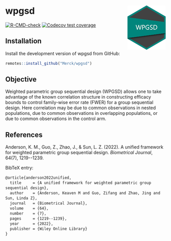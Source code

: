 # wpgsd <img src="man/figures/logo.png" align="right" width="120" />

<!-- badges: start -->
[![R-CMD-check](https://github.com/Merck/wpgsd/actions/workflows/R-CMD-check.yaml/badge.svg)](https://github.com/Merck/wpgsd/actions/workflows/R-CMD-check.yaml)
[![Codecov test coverage](https://codecov.io/gh/Merck/wpgsd/branch/main/graph/badge.svg)](https://app.codecov.io/gh/Merck/wpgsd?branch=main)
<!-- badges: end -->

## Installation

Install the development version of wpgsd from GitHub:

```r
remotes::install_github("Merck/wpgsd")
```

## Objective

Weighted parametric group sequential design (WPGSD) allows one to take advantage
of the known correlation structure in constructing efficacy bounds to control
family-wise error rate (FWER) for a group sequential design. Here correlation
may be due to common observations in nested populations, due to common
observations in overlapping populations, or due to common observations
in the control arm.

## References

Anderson, K. M., Guo, Z., Zhao, J., & Sun, L. Z. (2022).
A unified framework for weighted parametric group sequential design.
_Biometrical Journal_, 64(7), 1219--1239.

BibTeX entry:

```
@article{anderson2022unified,
  title     = {A unified framework for weighted parametric group sequential design},
  author    = {Anderson, Keaven M and Guo, Zifang and Zhao, Jing and Sun, Linda Z},
  journal   = {Biometrical Journal},
  volume    = {64},
  number    = {7},
  pages     = {1219--1239},
  year      = {2022},
  publisher = {Wiley Online Library}
}
```
